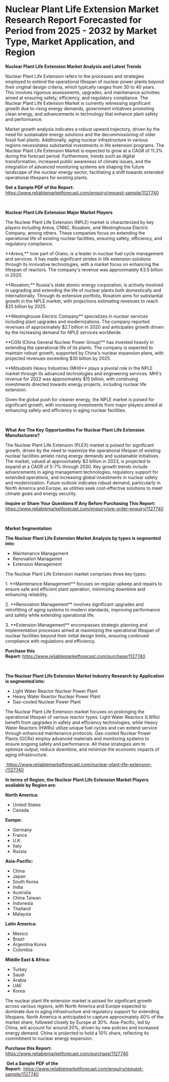 <p><h1>Nuclear Plant Life Extension Market Research Report Forecasted for Period from 2025 -  2032 by Market Type, Market Application, and Region</h1></p><p><strong>Nuclear Plant Life Extension Market Analysis and Latest Trends</strong></p>
<p><p>Nuclear Plant Life Extension refers to the processes and strategies employed to extend the operational lifespan of nuclear power plants beyond their original design criteria, which typically ranges from 30 to 40 years. This involves rigorous assessments, upgrades, and maintenance activities aimed at ensuring safety, efficiency, and regulatory compliance. The Nuclear Plant Life Extension Market is currently witnessing significant growth due to rising energy demands, government initiatives promoting clean energy, and advancements in technology that enhance plant safety and performance.</p><p>Market growth analysis indicates a robust upward trajectory, driven by the need for sustainable energy solutions and the decommissioning of older fossil fuel plants. Additionally, aging nuclear infrastructure in various regions necessitates substantial investments in life extension programs. The Nuclear Plant Life Extension Market is expected to grow at a CAGR of 11.3% during the forecast period. Furthermore, trends such as digital transformation, increased public awareness of climate issues, and the integration of advanced monitoring systems are shaping the future landscape of the nuclear energy sector, facilitating a shift towards extended operational lifespans for existing plants.</p></p>
<p><strong>Get a Sample PDF of the Report:&nbsp;</strong> <a href="https://www.reliablemarketforecast.com/enquiry/request-sample/1127740?utm_campaign=2130&utm_medium=2&utm_source=Github&utm_content=ia&utm_term=17042025&utm_id=nuclear-plant-life-extension">https://www.reliablemarketforecast.com/enquiry/request-sample/1127740</a></p>
<p>&nbsp;</p>
<p><strong>Nuclear Plant Life Extension Major Market Players</strong></p>
<p><p>The Nuclear Plant Life Extension (NPLE) market is characterized by key players including Areva, CNNC, Rosatom, and Westinghouse Electric Company, among others. These companies focus on extending the operational life of existing nuclear facilities, ensuring safety, efficiency, and regulatory compliance.</p><p>**Areva,** now part of Orano, is a leader in nuclear fuel cycle management and services. It has made significant strides in life extension solutions through its innovative technologies, with a market focus on enhancing the lifespan of reactors. The company's revenue was approximately €3.5 billion in 2020.</p><p>**Rosatom,** Russia's state atomic energy corporation, is actively involved in upgrading and extending the life of nuclear plants both domestically and internationally. Through its extensive portfolio, Rosatom aims for substantial growth in the NPLE market, with projections estimating revenues to reach $25 billion by 2025.</p><p>**Westinghouse Electric Company** specializes in nuclear services including plant upgrades and modernizations. The company reported revenues of approximately $2.1 billion in 2020 and anticipates growth driven by the increasing demand for NPLE services worldwide.</p><p>**CGN (China General Nuclear Power Group)** has invested heavily in extending the operational life of its plants. The company is expected to maintain robust growth, supported by China's nuclear expansion plans, with projected revenues exceeding $30 billion by 2025.</p><p>**Mitsubishi Heavy Industries (MHI)** plays a pivotal role in the NPLE market through its advanced technologies and engineering services. MHI's revenue for 2022 was approximately $15 billion, with continuing investments directed towards energy projects, including nuclear life extension.</p><p>Given the global push for cleaner energy, the NPLE market is poised for significant growth, with increasing investments from major players aimed at enhancing safety and efficiency in aging nuclear facilities.</p></p>
<p>&nbsp;</p>
<p><strong>What Are The Key Opportunities For Nuclear Plant Life Extension Manufacturers?</strong></p>
<p><p>The Nuclear Plant Life Extension (PLEX) market is poised for significant growth, driven by the need to maximize the operational lifespan of existing nuclear facilities amidst rising energy demands and sustainable initiatives. The market, valued at approximately $3 billion in 2023, is projected to expand at a CAGR of 5-7% through 2030. Key growth trends include advancements in aging management technologies, regulatory support for extended operations, and increasing global investments in nuclear safety and modernization. Future outlook indicates robust demand, particularly in North America and Europe, as utilities seek cost-effective solutions to meet climate goals and energy security.</p></p>
<p><strong>Inquire or Share Your Questions If Any Before Purchasing This Report:</strong> <a href="https://www.reliablemarketforecast.com/enquiry/pre-order-enquiry/1127740?utm_campaign=2130&utm_medium=2&utm_source=Github&utm_content=ia&utm_term=17042025&utm_id=nuclear-plant-life-extension">https://www.reliablemarketforecast.com/enquiry/pre-order-enquiry/1127740</a></p>
<p>&nbsp;</p>
<p><strong>Market Segmentation</strong></p>
<p><strong>The Nuclear Plant Life Extension Market Analysis by types is segmented into:</strong></p>
<p><ul><li>Maintenance Management</li><li>Renovation Managemet</li><li>Extension Management</li></ul></p>
<p><p>The Nuclear Plant Life Extension market comprises three key types: </p><p>1. **Maintenance Management** focuses on regular upkeep and repairs to ensure safe and efficient plant operation, minimizing downtime and enhancing reliability.</p><p>2. **Renovation Management** involves significant upgrades and retrofitting of aging systems to modern standards, improving performance and safety while extending operational life.</p><p>3. **Extension Management** encompasses strategic planning and implementation processes aimed at maximizing the operational lifespan of nuclear facilities beyond their initial design limits, ensuring continued compliance with regulations and efficiency.</p></p>
<p><strong>Purchase this Report:&nbsp;</strong><a href="https://www.reliablemarketforecast.com/purchase/1127740?utm_campaign=2130&utm_medium=2&utm_source=Github&utm_content=ia&utm_term=17042025&utm_id=nuclear-plant-life-extension">https://www.reliablemarketforecast.com/purchase/1127740</a></p>
<p>&nbsp;</p>
<p><strong>The Nuclear Plant Life Extension Market Industry Research by Application is segmented into:</strong></p>
<p><ul><li>Light Water Reactor Nuclear Power Plant</li><li>Heavy Water Reactor Nuclear Power Plant</li><li>Gas-cooled Nuclear Power Plant</li></ul></p>
<p><p>The Nuclear Plant Life Extension market focuses on prolonging the operational lifespan of various reactor types. Light Water Reactors (LWRs) benefit from upgrades in safety and efficiency technologies, while Heavy Water Reactors (HWRs) utilize unique fuel cycles and can extend service through enhanced maintenance protocols. Gas-cooled Nuclear Power Plants (GCRs) employ advanced materials and monitoring systems to ensure ongoing safety and performance. All these strategies aim to optimize output, reduce downtime, and minimize the economic impacts of aging infrastructure.</p></p>
<p><a href="https://www.reliablemarketforecast.com/nuclear-plant-life-extension-r1127740?utm_campaign=2130&utm_medium=2&utm_source=Github&utm_content=ia&utm_term=17042025&utm_id=nuclear-plant-life-extension">&nbsp;https://www.reliablemarketforecast.com/nuclear-plant-life-extension-r1127740</a></p>
<p><strong>In terms of Region, the Nuclear Plant Life Extension Market Players available by Region are:</strong></p>
<p>
    <p> <strong> North America: </strong>
        <ul>
            <li>United States</li>
            <li>Canada</li>
        </ul>
        </p> 
    <p> <strong> Europe: </strong>
        <ul>
            <li>Germany</li>
            <li>France</li>
            <li>U.K.</li>
            <li>Italy</li>
            <li>Russia</li>
        </ul>
        </p> 
    <p> <strong> Asia-Pacific: </strong>
        <ul>
            <li>China</li>
            <li>Japan</li>
            <li>South Korea</li>
            <li>India</li>
            <li>Australia</li>
            <li>China Taiwan</li>
            <li>Indonesia</li>
            <li>Thailand</li>
            <li>Malaysia</li>
        </ul>
        </p> 
    <p> <strong> Latin America: </strong>
        <ul>
            <li>Mexico</li>
            <li>Brazil</li>
            <li>Argentina Korea</li>
            <li>Colombia</li>
        </ul>
        </p> 
    <p> <strong> Middle East & Africa: </strong>
        <ul>
            <li>Turkey</li>
            <li>Saudi</li>
            <li>Arabia</li>
            <li>UAE</li>
            <li>Korea</li>
        </ul>
    </p>
    </p>
<p><p>The nuclear plant life extension market is poised for significant growth across various regions, with North America and Europe expected to dominate due to aging infrastructure and regulatory support for extending lifespans. North America is anticipated to capture approximately 40% of the market share, followed closely by Europe at 30%. Asia-Pacific, led by China, will account for around 20%, driven by new policies and increased energy demand. China is projected to hold a 10% share, reflecting its commitment to nuclear energy expansion.</p></p>
<p><strong>Purchase this Report: </strong><a href="https://www.reliablemarketforecast.com/purchase/1127740?utm_campaign=2130&utm_medium=2&utm_source=Github&utm_content=ia&utm_term=17042025&utm_id=nuclear-plant-life-extension">https://www.reliablemarketforecast.com/purchase/1127740</a></p>
<p>&nbsp;<strong>Get a Sample PDF of the Report:&nbsp;&nbsp;</strong><a href="https://www.reliablemarketforecast.com/enquiry/request-sample/1127740?utm_campaign=2130&utm_medium=2&utm_source=Github&utm_content=ia&utm_term=17042025&utm_id=nuclear-plant-life-extension">https://www.reliablemarketforecast.com/enquiry/request-sample/1127740</a></p>
<p><strong></strong></p>
<p><p></p><p></p><p></p></p>
